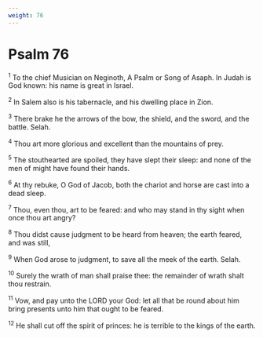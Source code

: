 ```yaml
---
weight: 76
---
```


# Psalm 76

<sup>1</sup> To the chief Musician on Neginoth, A Psalm or Song of Asaph. In Judah is God known: his name is great in Israel. 

<sup>2</sup> In Salem also is his tabernacle, and his dwelling place in Zion. 

<sup>3</sup> There brake he the arrows of the bow, the shield, and the sword, and the battle. Selah. 

<sup>4</sup> Thou art more glorious and excellent than the mountains of prey. 

<sup>5</sup> The stouthearted are spoiled, they have slept their sleep: and none of the men of might have found their hands. 

<sup>6</sup> At thy rebuke, O God of Jacob, both the chariot and horse are cast into a dead sleep. 

<sup>7</sup> Thou, even thou, art to be feared: and who may stand in thy sight when once thou art angry? 

<sup>8</sup> Thou didst cause judgment to be heard from heaven; the earth feared, and was still, 

<sup>9</sup> When God arose to judgment, to save all the meek of the earth. Selah. 

<sup>10</sup> Surely the wrath of man shall praise thee: the remainder of wrath shalt thou restrain. 

<sup>11</sup> Vow, and pay unto the LORD your God: let all that be round about him bring presents unto him that ought to be feared. 

<sup>12</sup> He shall cut off the spirit of princes: he is terrible to the kings of the earth. 


